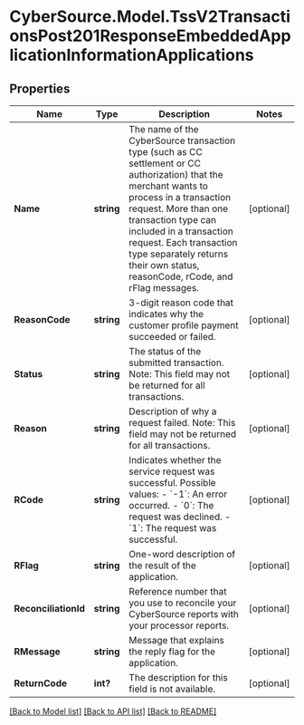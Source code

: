 # CyberSource.Model.TssV2TransactionsPost201ResponseEmbeddedApplicationInformationApplications
## Properties

Name | Type | Description | Notes
------------ | ------------- | ------------- | -------------
**Name** | **string** | The name of the CyberSource transaction type (such as CC settlement or CC authorization) that the merchant wants to process in a transaction request. More than one transaction type can included in a transaction request. Each transaction type separately returns their own status, reasonCode, rCode, and rFlag messages.  | [optional] 
**ReasonCode** | **string** | 3-digit reason code that indicates why the customer profile payment succeeded or failed. | [optional] 
**Status** | **string** | The status of the submitted transaction. Note: This field may not be returned for all transactions.  | [optional] 
**Reason** | **string** | Description of why a request failed. Note: This field may not be returned for all transactions.  | [optional] 
**RCode** | **string** | Indicates whether the service request was successful. Possible values:  - &#x60;-1&#x60;: An error occurred. - &#x60;0&#x60;: The request was declined. - &#x60;1&#x60;: The request was successful.  | [optional] 
**RFlag** | **string** | One-word description of the result of the application.  | [optional] 
**ReconciliationId** | **string** | Reference number that you use to reconcile your CyberSource reports with your processor reports.  | [optional] 
**RMessage** | **string** | Message that explains the reply flag for the application.  | [optional] 
**ReturnCode** | **int?** | The description for this field is not available. | [optional] 

[[Back to Model list]](../README.md#documentation-for-models) [[Back to API list]](../README.md#documentation-for-api-endpoints) [[Back to README]](../README.md)

